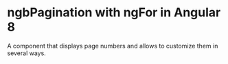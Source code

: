 # ngbPagination with ngFor in Angular 8
A component that displays page numbers and allows to customize them in several ways.
